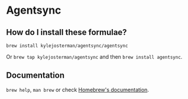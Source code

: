 # Agentsync

## How do I install these formulae?

`brew install kylejosterman/agentsync/agentsync`

Or `brew tap kylejosterman/agentsync` and then `brew install agentsync`.

## Documentation

`brew help`, `man brew` or check [Homebrew's documentation](https://docs.brew.sh).
